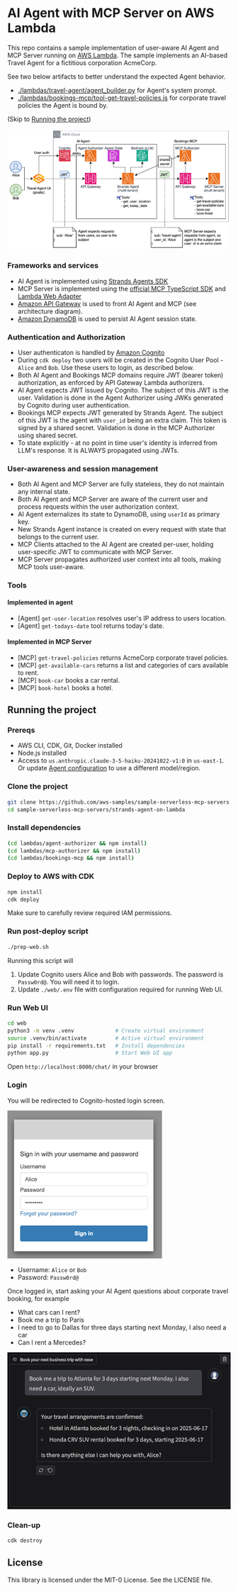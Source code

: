 # AI Agent with MCP Server on AWS Lambda

This repo contains a sample implementation of user-aware AI Agent and MCP Server running on [AWS Lambda](https://aws.amazon.com/lambda). The sample implements an AI-based Travel Agent for a fictitious corporation AcmeCorp. 

See two below artifacts to better understand the expected Agent behavior. 
* [./lambdas/travel-agent/agent_builder.py](./lambdas/travel-agent/agent_builder.py) for Agent's system prompt. 
* [./lambdas/bookings-mcp/tool-get-travel-policies.js](./lambdas/bookings-mcp/tool-get-travel-policies.js) for corporate travel policies the Agent is bound by. 

(Skip to [Running the project](#running-the-project))

![](./img/arch.png)

### Frameworks and services
* AI Agent is implemented using [Strands Agents SDK](https://strandsagents.com/0.1.x/)
* MCP Server is implemented using the [official MCP TypeScript SDK](https://github.com/modelcontextprotocol/typescript-sdk) and [Lambda Web Adapter](https://github.com/awslabs/aws-lambda-web-adapter)
* [Amazon API Gateway](https://aws.amazon.com/api-gateway/) is used to front AI Agent and MCP (see architecture diagram). 
* [Amazon DynamoDB](https://aws.amazon.com/dynamodb/) is used to persist AI Agent session state. 

### Authentication and Authorization
* User authenticaton is handled by [Amazon Cognito](https://aws.amazon.com/cognito/)
* During `cdk deploy` two users will be created in the Cognito User Pool - `Alice` and `Bob`. Use these users to login, as described below. 
* Both AI Agent and Bookings MCP domains require JWT (bearer token) authorization, as enforced by API Gateway Lambda authorizers.
* AI Agent expects JWT issued by Cognito. The subject of this JWT is the user. Validation is done in the Agent Authorizer using JWKs generated by Cognito during user authentication.
* Bookings MCP expects JWT generated by Strands Agent. The subject of this JWT is the agent with `user_id` being an extra claim. This token is signed by a shared secret. Validation is done in the MCP Authorizer using shared secret. 
* To state explicitly - at no point in time user's identity is inferred from LLM's response. It is ALWAYS propagated using JWTs. 

### User-awareness and session management
* Both AI Agent and MCP Server are fully stateless, they do not maintain any internal state. 
* Both AI Agent and MCP Server are aware of the current user and process requests within the user authorization context.
* AI Agent externalizes its state to DynamoDB, using `userId` as primary key. 
* New Strands Agent instance is created on every request with state that belongs to the current user. 
* MCP Clients attached to the AI Agent are created per-user, holding user-specific JWT to communicate with MCP Server. 
* MCP Server propagates authorized user context into all tools, making MCP tools user-aware. 

### Tools

#### Implemented in agent
* [Agent] `get-user-location` resolves user's IP address to users location. 
* [Agent] `get-todays-date` tool returns today's date.

#### Implemented in MCP Server
* [MCP] `get-travel-policies` returns AcmeCorp corporate travel policies.
* [MCP] `get-available-cars` returns a list and categories of cars available to rent.
* [MCP] `book-car` books a car rental.
* [MCP] `book-hotel` books a hotel.

## Running the project

### Prereqs

* AWS CLI, CDK, Git, Docker installed
* Node.js installed
* Access to `us.anthropic.claude-3-5-haiku-20241022-v1:0` in `us-east-1`. Or update [Agent configuration](./lambdas/travel-agent/agent_builder.py) to use a different model/region. 

### Clone the project 
```bash
git clone https://github.com/aws-samples/sample-serverless-mcp-servers.git
cd sample-serverless-mcp-servers/strands-agent-on-lambda
```

### Install dependencies
```bash
(cd lambdas/agent-authorizer && npm install)
(cd lambdas/mcp-authorizer && npm install)
(cd lambdas/bookings-mcp && npm install)
```

### Deploy to AWS with CDK
```bash
npm install
cdk deploy
```
Make sure to carefully review required IAM permissions. 

### Run post-deploy script
```bash
./prep-web.sh
```

Running this script will
1. Update Cognito users Alice and Bob with passwords. The password is `Passw0rd@`. You will need it to login. 
2. Update `./web/.env` file with configuration required for running Web UI. 

### Run Web UI
```bash
cd web
python3 -m venv .venv             # Create virtual environment
source .venv/bin/activate         # Active virtual environment
pip install -r requirements.txt   # Install dependencies
python app.py                     # Start Web UI app
```

Open `http://localhost:8000/chat/` in your browser

### Login

You will be redirected to Cognito-hosted login screen. 

![](./img/cognito-login.png)

* Username: `Alice` or `Bob`
* Password: `Passw0rd@`

Once logged in, start asking your AI Agent questions about corporate travel booking, for example

* What cars can I rent? 
* Book me a trip to Paris
* I need to go to Dallas for three days starting next Monday, I also need a car
* Can I rent a Mercedes?

![](./img/web-ui.png)

### Clean-up
```bash
cdk destroy
```

## License

This library is licensed under the MIT-0 License. See the LICENSE file.

